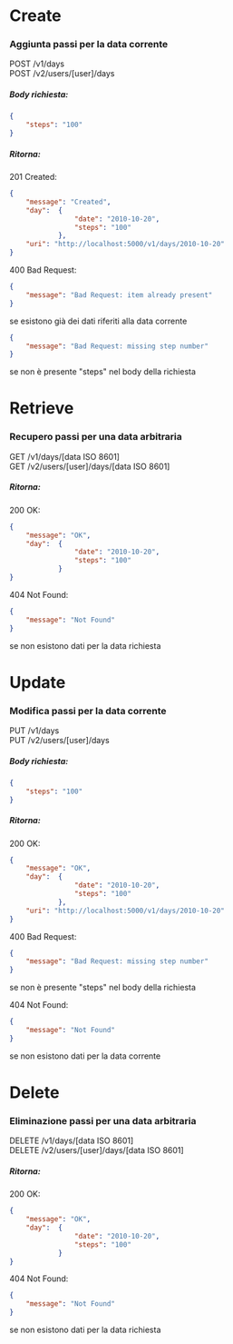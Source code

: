 # Create
### Aggiunta passi per la data corrente
POST /v1/days  
POST /v2/users/[user]/days
##### Body richiesta:
```json
{
    "steps": "100"
}
```

##### Ritorna:
201 Created:
```json
{
    "message": "Created",
    "day":  {
                "date": "2010-10-20",
                "steps": "100"
            },
    "uri": "http://localhost:5000/v1/days/2010-10-20"
}
```

400 Bad Request:
```json
{
    "message": "Bad Request: item already present"
}
```
se esistono già dei dati riferiti alla data corrente

```json
{
    "message": "Bad Request: missing step number"
}
```
se non è presente "steps" nel body della richiesta


# Retrieve
### Recupero passi per una data arbitraria
GET /v1/days/[data ISO 8601]  
GET /v2/users/[user]/days/[data ISO 8601]

##### Ritorna:
200 OK:
```json
{
    "message": "OK",
    "day":  {
                "date": "2010-10-20",
                "steps": "100"
            }
}
```

404 Not Found:
```json
{
    "message": "Not Found"
}
```
se non esistono dati per la data richiesta

# Update
### Modifica passi per la data corrente
PUT /v1/days  
PUT /v2/users/[user]/days
##### Body richiesta:
```json
{
    "steps": "100"
}
```

##### Ritorna:
200 OK:
```json
{
    "message": "OK",
    "day":  {
                "date": "2010-10-20",
                "steps": "100"
            },
    "uri": "http://localhost:5000/v1/days/2010-10-20"
}
```

400 Bad Request:
```json
{
    "message": "Bad Request: missing step number"
}
```
se non è presente "steps" nel body della richiesta

404 Not Found:
```json
{
    "message": "Not Found"
}
```
se non esistono dati per la data corrente

# Delete
### Eliminazione passi per una data arbitraria
DELETE /v1/days/[data ISO 8601]  
DELETE /v2/users/[user]/days/[data ISO 8601]

##### Ritorna:
200 OK:
```json
{
    "message": "OK",
    "day":  {
                "date": "2010-10-20",
                "steps": "100"
            }
}
```

404 Not Found:
```json
{
    "message": "Not Found"
}
```
se non esistono dati per la data richiesta
